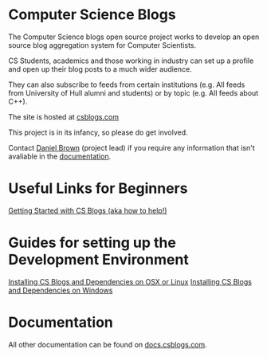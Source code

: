 # Computer Science Blogs
The Computer Science blogs open source project works to develop an open source blog aggregation system for Computer Scientists. 

CS Students, academics and those working in industry can set up a profile and open up their blog posts to a much wider audience.

They can also subscribe to feeds from certain institutions (e.g. All feeds from University of Hull alumni and students) or by topic (e.g. All feeds about C++).

The site is hosted at [csblogs.com](http://csblogs.com)

This project is in its infancy, so please do get involved.

Contact [Daniel Brown](mailto:d.t.brown@outlook.com) (project lead) if you require any information that isn't avaliable in the [documentation](http://docs.csblogs.com). 

# Useful Links for Beginners
[Getting Started with CS Blogs (aka how to help!)](http://docs.csblogs.com/v0.1/docs/getting-started)

# Guides for setting up the Development Environment
[Installing CS Blogs and Dependencies on OSX or Linux](http://docs.csblogs.com/v0.1/docs/installing-on-os-x-or-linux)
[Installing CS Blogs and Dependencies on Windows](http://docs.csblogs.com/v0.1/docs/installing-on-windows)

# Documentation
All other documentation can be found on [docs.csblogs.com](http://docs.csblogs.com).
